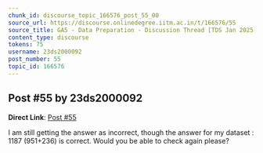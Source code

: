 ```yaml
---
chunk_id: discourse_topic_166576_post_55_00
source_url: https://discourse.onlinedegree.iitm.ac.in/t/166576/55
source_title: GA5 - Data Preparation - Discussion Thread [TDS Jan 2025]
content_type: discourse
tokens: 75
username: 23ds2000092
post_number: 55
topic_id: 166576
---
```


## Post #55 by 23ds2000092

**Direct Link**: [Post #55](https://discourse.onlinedegree.iitm.ac.in/t/166576/55)

I am still getting the answer as incorrect, though the answer for my dataset : 1187 (951+236) is correct. Would you be able to check again please?
